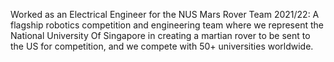 Worked as an Electrical Engineer for the NUS Mars Rover Team 2021/22: A flagship robotics competition and engineering team where we represent the National University Of Singapore in creating a martian rover to be sent to the US for competition, and we compete with 50+ universities worldwide.
